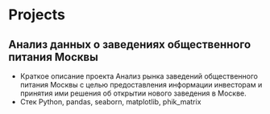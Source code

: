 # Projects

## Анализ данных о заведениях общественного питания Москвы

- Краткое описание проекта
    Анализ рынка заведений общественного питания Москвы с целью предоставления информации инвесторам и принятия ими решения об открытии нового заведения в Москве.
- Стек
  Python, pandas, seaborn, matplotlib, phik_matrix
